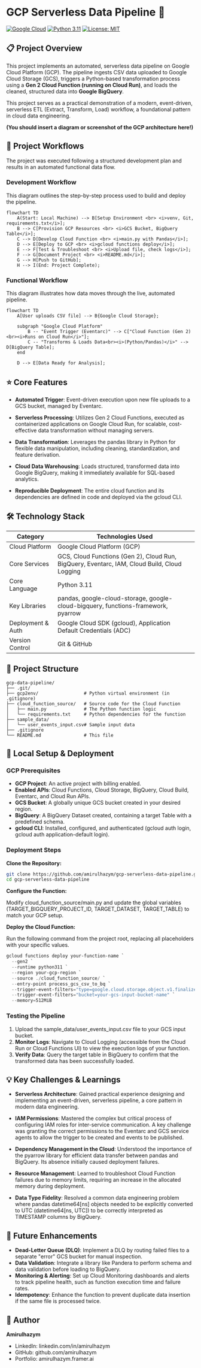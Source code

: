# GCP Serverless Data Pipeline 🚀

[![Google Cloud](https://img.shields.io/badge/Google_Cloud-Serverless-4285F4?logo=googlecloud)](https://cloud.google.com/serverless)
[![Python 3.11](https://img.shields.io/badge/Python-3.11-3776AB?logo=python)](https://www.python.org/downloads/release/python-3110/)
[![License: MIT](https://img.shields.io/badge/License-MIT-yellow.svg)](https://opensource.org/licenses/MIT)

## 📋 Project Overview

This project implements an automated, serverless data pipeline on Google Cloud Platform (GCP). The pipeline ingests CSV data uploaded to Google Cloud Storage (GCS), triggers a Python-based transformation process using a **Gen 2 Cloud Function (running on Cloud Run)**, and loads the cleaned, structured data into **Google BigQuery**.

This project serves as a practical demonstration of a modern, event-driven, serverless ETL (Extract, Transform, Load) workflow, a foundational pattern in cloud data engineering.

**(You should insert a diagram or screenshot of the GCP architecture here!)**
<!-- Example: ![Data Pipeline Architecture](docs/images/mp2_architecture.png) -->

## 🔄 Project Workflows

The project was executed following a structured development plan and results in an automated functional data flow.

### Development Workflow

This diagram outlines the step-by-step process used to build and deploy the pipeline.

```mermaid
flowchart TD
    A(Start: Local Machine) --> B[Setup Environment <br> <i>venv, Git, requirements.txt</i>];
    B --> C[Provision GCP Resources <br> <i>GCS Bucket, BigQuery Table</i>];
    C --> D[Develop Cloud Function <br> <i>main.py with Pandas</i>];
    D --> E[Deploy to GCP <br> <i>gcloud functions deploy</i>];
    E --> F[Test & Troubleshoot <br> <i>Upload file, check logs</i>];
    F --> G[Document Project <br> <i>README.md</i>];
    G --> H[Push to GitHub];
    H --> I(End: Project Complete);
```

### Functional Workflow

This diagram illustrates how data moves through the live, automated pipeline.

```mermaid
flowchart TD
    A[User uploads CSV file] --> B{Google Cloud Storage};

    subgraph "Google Cloud Platform"
        B -- "Event Trigger (Eventarc)" --> C["Cloud Function (Gen 2)<br><i>Runs on Cloud Run</i>"];
        C -- "Transforms & Loads Data<br><i>(Python/Pandas)</i>" --> D[BigQuery Table];
    end

    D --> E[Data Ready for Analysis];
```

## ⭐ Core Features

- **Automated Trigger**: Event-driven execution upon new file uploads to a GCS bucket, managed by Eventarc.

- **Serverless Processing**: Utilizes Gen 2 Cloud Functions, executed as containerized applications on Google Cloud Run, for scalable, cost-effective data transformation without managing servers.

- **Data Transformation**: Leverages the pandas library in Python for flexible data manipulation, including cleaning, standardization, and feature derivation.

- **Cloud Data Warehousing**: Loads structured, transformed data into Google BigQuery, making it immediately available for SQL-based analytics.

- **Reproducible Deployment**: The entire cloud function and its dependencies are defined in code and deployed via the gcloud CLI.

## 🛠️ Technology Stack

| Category | Technologies Used |
|----------|------------------|
| Cloud Platform | Google Cloud Platform (GCP) |
| Core Services | GCS, Cloud Functions (Gen 2), Cloud Run, BigQuery, Eventarc, IAM, Cloud Build, Cloud Logging |
| Core Language | Python 3.11 |
| Key Libraries | pandas, google-cloud-storage, google-cloud-bigquery, functions-framework, pyarrow |
| Deployment & Auth | Google Cloud SDK (gcloud), Application Default Credentials (ADC) |
| Version Control | Git & GitHub |

## 📁 Project Structure

```
gcp-data-pipeline/
├── .git/
├── gcp2env/                 # Python virtual environment (in .gitignore)
├── cloud_function_source/   # Source code for the Cloud Function
│   ├── main.py              # The Python function logic
│   └── requirements.txt     # Python dependencies for the function
├── sample_data/
│   └── user_events_input.csv# Sample input data
├── .gitignore
└── README.md                # This file
```

## 🚀 Local Setup & Deployment

### GCP Prerequisites

- **GCP Project**: An active project with billing enabled.
- **Enabled APIs**: Cloud Functions, Cloud Storage, BigQuery, Cloud Build, Eventarc, and Cloud Run APIs.
- **GCS Bucket**: A globally unique GCS bucket created in your desired region.
- **BigQuery**: A BigQuery Dataset created, containing a target Table with a predefined schema.
- **gcloud CLI**: Installed, configured, and authenticated (gcloud auth login, gcloud auth application-default login).

### Deployment Steps

**Clone the Repository:**

```bash
git clone https://github.com/amirulhazym/gcp-serverless-data-pipeline.git
cd gcp-serverless-data-pipeline
```

**Configure the Function:**

Modify cloud_function_source/main.py and update the global variables (TARGET_BIGQUERY_PROJECT_ID, TARGET_DATASET, TARGET_TABLE) to match your GCP setup.

**Deploy the Cloud Function:**

Run the following command from the project root, replacing all placeholders with your specific values.

```powershell
gcloud functions deploy your-function-name `
  --gen2 `
  --runtime python311 `
  --region your-gcp-region `
  --source ./cloud_function_source/ `
  --entry-point process_gcs_csv_to_bq `
  --trigger-event-filters="type=google.cloud.storage.object.v1.finalized" `
  --trigger-event-filters="bucket=your-gcs-input-bucket-name" `
  --memory=512MiB
```

### Testing the Pipeline

1. Upload the sample_data/user_events_input.csv file to your GCS input bucket.
2. **Monitor Logs**: Navigate to Cloud Logging (accessible from the Cloud Run or Cloud Functions UI) to view the execution logs of your function.
3. **Verify Data**: Query the target table in BigQuery to confirm that the transformed data has been successfully loaded.

## 💡 Key Challenges & Learnings

- **Serverless Architecture**: Gained practical experience designing and implementing an event-driven, serverless pipeline, a core pattern in modern data engineering.

- **IAM Permissions**: Mastered the complex but critical process of configuring IAM roles for inter-service communication. A key challenge was granting the correct permissions to the Eventarc and GCS service agents to allow the trigger to be created and events to be published.

- **Dependency Management in the Cloud**: Understood the importance of the pyarrow library for efficient data transfer between pandas and BigQuery. Its absence initially caused deployment failures.

- **Resource Management**: Learned to troubleshoot Cloud Function failures due to memory limits, requiring an increase in the allocated memory during deployment.

- **Data Type Fidelity**: Resolved a common data engineering problem where pandas datetime64[ns] objects needed to be explicitly converted to UTC (datetime64[ns, UTC]) to be correctly interpreted as TIMESTAMP columns by BigQuery.

## 🔮 Future Enhancements

- **Dead-Letter Queue (DLQ)**: Implement a DLQ by routing failed files to a separate "error" GCS bucket for manual inspection.
- **Data Validation**: Integrate a library like Pandera to perform schema and data validation before loading to BigQuery.
- **Monitoring & Alerting**: Set up Cloud Monitoring dashboards and alerts to track pipeline health, such as function execution time and failure rates.
- **Idempotency**: Enhance the function to prevent duplicate data insertion if the same file is processed twice.

## 👤 Author

**Amirulhazym**
- LinkedIn: linkedin.com/in/amirulhazym
- GitHub: github.com/amirulhazym
- Portfolio: amirulhazym.framer.ai
